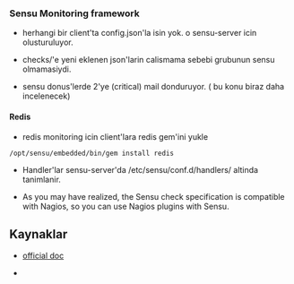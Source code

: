 ### Sensu Monitoring framework

* herhangi bir client'ta config.json'la isin yok. o sensu-server icin
  olusturuluyor.

* checks/'e yeni eklenen json'larin calismama sebebi grubunun sensu
  olmamasiydi.

* sensu donus'lerde 2'ye (critical) mail donduruyor. ( bu konu biraz daha
  incelenecek)

#### Redis

* redis monitoring icin client'lara redis gem'ini yukle
```
/opt/sensu/embedded/bin/gem install redis
```

* Handler'lar sensu-server'da /etc/sensu/conf.d/handlers/ altinda tanimlanir.

* As you may have realized, the Sensu check specification is compatible with
   Nagios, so you can use Nagios plugins with Sensu.


Kaynaklar
---------

* [official doc](http://sensuapp.org/docs/0.12/checks)

*


